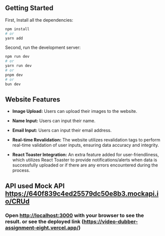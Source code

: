 
## Getting Started
First, Install all the dependencies:

```bash
npm install
# or
yarn add
```

Second, run the development server:

```bash
npm run dev
# or
yarn run dev
# or
pnpm dev
# or
bun dev
```

## Website Features

- **Image Upload:** Users can upload their images to the website.
  
- **Name Input:** Users can input their name.
  
- **Email Input:** Users can input their email address.

- **Real-time Revalidation:** The website utilizes revalidation tags to perform real-time validation of user inputs, ensuring data accuracy and integrity.

- **React Toaster Integration:** An extra feature added for user-friendliness, which utilizes React Toaster to provide notifications/alerts when data is successfully uploaded or if there are any errors encountered during the process.

## API used Mock API https://640f839c4ed25579dc50e8b3.mockapi.io/CRUd

### Open [http://localhost:3000](http://localhost:3000) with your browser to see the result. or see the deployed link (https://video-dubber-assignment-eight.vercel.app/)

